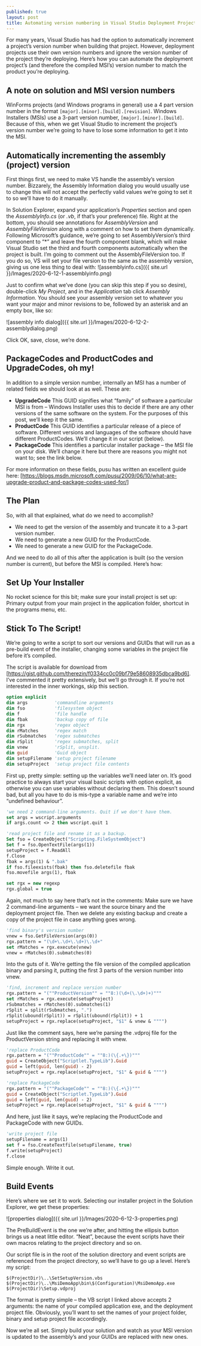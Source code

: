 ```yaml
---
published: true
layout: post
title: Automating version numbering in Visual Studio Deployment Projects
---
```

For many years, Visual Studio has had the option to automatically increment a project’s version number when building that project. However, deployment projects use their own version numbers and ignore the version number of the project they’re deploying. Here’s how you can automate the deployment project’s (and therefore the compiled MSI’s) version number to match the product you’re deploying.

## A note on solution and MSI version numbers

WinForms projects (and Windows programs in general) use a 4 part version number in the format `[major].[minor].[build].[revision]`. Windows Installers (MSIs) use a 3-part version number, `[major].[minor].[build]`. Because of this, when we get Visual Studio to increment the project’s version number we’re going to have to lose some information to get it into the MSI.

## Automatically incrementing the assembly (project) version

First things first, we need to make VS handle the assembly’s version number. Bizzarely, the Assembly Information dialog you would usually use to change this will not accept the perfectly valid values we’re going to set it to so we’ll have to do it manually.

In Solution Explorer, expand your application’s _Properties_ section and open the _AssemblyInfo.cs_ (or _.vb_, if that’s your preference) file. Right at the bottom, you should see annotations for  _AssemblyVersion_ and _AssemblyFileVersion_ along with a comment on how to set them dynamically. Following Microsoft’s guidance, we’re going to set AssemblyVersion’s third component to “*” and leave the fourth component blank, which will make Visual Studio set the third and fourth components automatically when the project is built. I’m going to comment out the AssemblyFileVersion too. If you do so, VS will set your file version to the same as the assembly version, giving us one less thing to deal with:
![assemblyinfo.cs]({{ site.url }}/Images/2020-6-12-1-assemblyinfo.png)

Just to confirm what we’ve done (you can skip this step if you so desire), double-click _My Project_, and in the _Application_ tab click _Assembly Information_. You should see your assembly version set to whatever you want your major and minor revisions to be, followed by an asterisk and an empty box, like so:

![assembly info dialog]({{ site.url }}/Images/2020-6-12-2-assemblydialog.png)

Click OK, save, close, we’re done.

## PackageCodes and ProductCodes and UpgradeCodes, oh my!

In addition to a simple version number, internally an MSI has a number of related fields we should look at as well. These are:

+ **UpgradeCode**
  This GUID signifies what “family” of software a particular MSI is from – Windows Installer uses this to decide if there are any other versions of the same software on the system. For the purposes of this post, we’ll keep it the same.
+ **ProductCode**
  This GUID identifies a particular release of a piece of software. Different versions and languages of the software should have different ProductCodes. We’ll change it in our script (below).
+ **PackageCode**
  This identifies a particular installer package – the MSI file on your disk. We’ll change it here but there are reasons you might not want to; see the link below.

For more information on these fields, pusu has written an excellent guide here: [https://blogs.msdn.microsoft.com/pusu/2009/06/10/what-are-upgrade-product-and-package-codes-used-for/]

## The Plan

So, with all that explained, what do we need to accomplish?

+ We need to get the version of the assembly and truncate it to a 3-part version number.
+ We need to generate a new GUID for the ProductCode.
+ We need to generate a new GUID for the PackageCode.

And we need to do all of this after the application is built (so the version number is current), but before the MSI is compiled. Here’s how:

## Set Up Your Installer

No rocket science for this bit; make sure your install project is set up: Primary output from your main project in the application folder, shortcut in the programs menu, etc.

## Stick To The Script!

We’re going to write a script to sort our versions and GUIDs that will run as a pre-build event of the installer, changing some variables in the project file before it’s compiled.

The script is available for download from [https://gist.github.com/therezin/f0334cc0c09bf79e58608935dbca9bd6]. I’ve commented it pretty extensively, but we’ll go through it. If you’re not interested in the inner workings, skip this section.

``` vb
option explicit
dim args          'commandline arguments
dim fso           'filesystem object
dim f             'file handle
dim fbak          'backup copy of file
dim rgx           'regex object
dim rMatches      'regex match
dim rSubmatches   'regex submatches
dim rSplit        'regex submatches, split
dim vnew          'rSplit, unsplit.
dim guid          'Guid object
dim setupFilename 'setup project filename
dim setupProject  'setup project file contents
```

First up, pretty simple: setting up the variables we’ll need later on. It’s good practice to always start your visual basic scripts with option explicit, as otherwise you can use variables without declaring them. This doesn’t sound bad, but all you have to do is mis-type a variable name and we’re into “undefined behaviour”.

``` vb
'we need 2 command-line arguments. Quit if we don't have them.
set args = wscript.arguments
if args.count <> 2 then wscript.quit 1

'read project file and rename it as a backup.
Set fso = CreateObject("Scripting.FileSystemObject")
Set f = fso.OpenTextFile(args(1))
setupProject = f.ReadAll
f.Close
fbak = args(1) & ".bak"
if fso.fileexists(fbak) then fso.deletefile fbak
fso.movefile args(1), fbak

set rgx = new regexp
rgx.global = true
```

Again, not much to say here that’s not in the comments: Make sure we have 2 command-line arguments – we want the source binary and the deployment project file. Then we delete any existing backup and create a copy of the project file in case anything goes wrong.

``` vb
'find binary's version number
vnew = fso.GetFileVersion(args(0))
rgx.pattern = "(\d+\.\d+\.\d+)\.\d+"
set rMatches = rgx.execute(vnew)
vnew = rMatches(0).submatches(0)
```

Into the guts of it. We’re getting the file version of the compiled application binary and parsing it, putting the first 3 parts of the version number into vnew.

``` vb
'find, increment and replace version number
rgx.pattern = "(""ProductVersion"" = ""8:)(\d+(\.\d+)+)"""
set rMatches = rgx.execute(setupProject)
rSubmatches = rMatches(0).submatches(1)
rSplit = split(rSubmatches, ".")
rSplit(ubound(rSplit)) = rSplit(ubound(rSplit)) + 1
setupProject = rgx.replace(setupProject, "$1" & vnew & """")
```

Just like the comment says, here we’re parsing the .vdproj file for the ProductVersion string and replacing it with vnew.

```vb
'replace ProductCode
rgx.pattern = "(""ProductCode"" = ""8:)(\{.+\})"""
guid = CreateObject("Scriptlet.TypeLib").Guid
guid = left(guid, len(guid) - 2)
setupProject = rgx.replace(setupProject, "$1" & guid & """")

'replace PackageCode
rgx.pattern = "(""PackageCode"" = ""8:)(\{.+\})"""
guid = CreateObject("Scriptlet.TypeLib").Guid
guid = left(guid, len(guid) - 2)
setupProject = rgx.replace(setupProject, "$1" & guid & """")
```

And here, just like it says, we’re replacing the ProductCode and PackageCode with new GUIDs.

``` vb
'write project file
setupFilename = args(1)
set f = fso.CreateTextfile(setupFilename, true)
f.write(setupProject)
f.close
```

Simple enough. Write it out.

## Build Events

Here’s where we set it to work. Selecting our installer project in the Solution Explorer, we get these properties:

![properties dialog]({{ site.url }}/Images/2020-6-12-3-properties.png)

The PreBuildEvent is the one we’re after, and hitting the ellipsis button brings us a neat little editor. “Neat”, because the event scripts have their own macros relating to the project directory and so on.

Our script file is in the root of the solution directory and event scripts are referenced from the project directory, so we’ll have to go up a level. Here’s my script:

```
$(ProjectDir)\..\SetSetupVersion.vbs $(ProjectDir)\..\MsiDemoApp\bin\$(Configuration)\MsiDemoApp.exe $(ProjectDir)\Setup.vdproj
```

The format is pretty simple – the VB script I linked above accepts 2 arguments: the name of your compiled application exe, and the deployment project file. Obviously, you’ll want to set the names of your project folder, binary and setup project file accordingly.

Now we’re all set. Simply build your solution and watch as your MSI version is updated to the assembly’s and your GUIDs are replaced with new ones.
